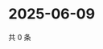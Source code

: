 # 2025-06-09

共 0 条

<!-- BEGIN ZHIHUQUESTIONS -->
<!-- 最后更新时间 Mon Jun 09 2025 21:26:31 GMT+0800 (China Standard Time) -->

<!-- END ZHIHUQUESTIONS -->

